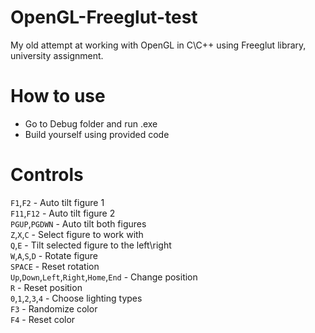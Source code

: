 # OpenGL-Freeglut-test
My old attempt at working with OpenGL in C\C++ using Freeglut library, university assignment.  

# How to use
- Go to Debug folder and run .exe  
- Build yourself using provided code  

# Controls
`F1`,`F2` - Auto tilt figure 1  
`F11`,`F12` - Auto tilt figure 2  
`PGUP`,`PGDWN` - Auto tilt both figures  
`Z`,`X`,`C` - Select figure to work with  
`Q`,`E` - Tilt selected figure to the left\right  
`W`,`A`,`S`,`D` - Rotate figure  
`SPACE` - Reset rotation  
`Up`,`Down`,`Left`,`Right`,`Home`,`End` - Change position  
`R` - Reset position  
`0`,`1`,`2`,`3`,`4` - Choose lighting types  
`F3` - Randomize color  
`F4` - Reset color  

